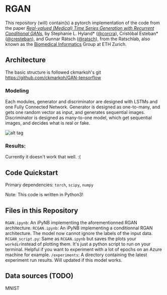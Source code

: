 # RGAN

This repository (will) contain(s) a pytorch implementation of the code from the paper
_[Real-valued (Medical) Time Series Generation with Recurrent Conditional GANs](https://arxiv.org/abs/1706.02633)_, 
by Stephanie L. Hyland* ([@corcra](https://github.com/corcra)), Cristóbal Esteban* 
([@cresteban](https://github.com/cresteban)), and Gunnar Rätsch ([@ratsch](https://github.com/ratsch)), 
from the Ratschlab, also known as the [Biomedical Informatics](http://bmi.inf.ethz.ch/) Group at ETH Zurich.

## Architecture

The basic structure is followed ckmarkoh's git https://github.com/ckmarkoh/GAN-tensorflow

### Modeling
Each modules, generator and discriminator are designed with LSTMs and one Fully Connected Network.
Generator is designed as one-to-many, and gets one random vector as input, and generates sequential images.
Discriminator is designed as many-to-one model, which get sequential images, and decides what is real or fake.

![alt tag](https://github.com/jaesik817/SequentialData-GAN/blob/master/figures/model.png)

### Results:

Currently it doesn't work that well. :( 

## Code Quickstart

Primary dependencies: `torch`, `scipy`, `numpy`

Note: This code is written in Python3!

## Files in this Repository

`RGAN.ipynb`: An iPyNB implementing the aforementionned RGAN architecture.
`RCGAN.ipynb`: An iPyNB implementing a conditionnal RGAN architecture. The model now cannot ignore the labels of the input data.
`RCGAN_script.py`: Same as `RCGAN.ipynb` but saves the plots your `workdir`instead of plotting them. It's just a python script to run on your terminal. Helpful if you want to experiment with a lot of epochs on an Azure machine for example.
`/experiments`: A directory containing the latest experiment run results. Will updated if this model works.

## Data sources (TODO)

MNIST
